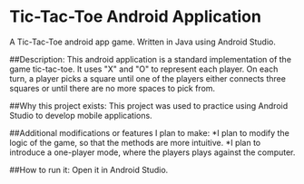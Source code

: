 # Tic-Tac-Toe Android Application
A Tic-Tac-Toe android app game. Written in Java using Android Studio. 

##Description: 
This android application is a standard implementation of the game tic-tac-toe.
It uses "X" and "O" to represent each player. On each turn, a player picks a 
square until one of the players either connects three squares or until there
are no more spaces to pick from.   

##Why this project exists: 
This project was used to practice using Android Studio to develop mobile applications. 

##Additional modifications or features I plan to make: 
*I plan to modify the logic of the game, so that the methods are more intuitive. 
*I plan to introduce a one-player mode, where the players plays against the computer. 

##How to run it: 
Open it in Android Studio. 




